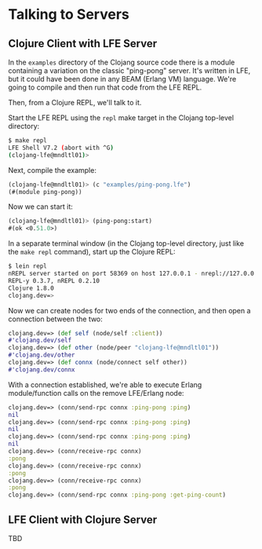 # Talking to Servers

## Clojure Client with LFE Server

In the ``examples`` directory of the Clojang source code there is a module containing a variation on the classic "ping-pong" server. It's written in LFE, but it could have been done in any BEAM (Erlang VM) language. We're going to compile and then run that code from the LFE REPL.

Then, from a Clojure REPL, we'll talk to it.

Start the LFE REPL using the ``repl`` make target in the Clojang top-level directory:

```bash
$ make repl
LFE Shell V7.2 (abort with ^G)
(clojang-lfe@mndltl01)>
```

Next, compile the example:

```cl
(clojang-lfe@mndltl01)> (c "examples/ping-pong.lfe")
(#(module ping-pong))
```

Now we can start it:

```cl
(clojang-lfe@mndltl01)> (ping-pong:start)
#(ok <0.51.0>)
```

In a separate terminal window (in the Clojang top-level directory, just like the ``make repl`` command), start up the Clojure REPL:

```bash
$ lein repl
nREPL server started on port 58369 on host 127.0.0.1 - nrepl://127.0.0.1:58369
REPL-y 0.3.7, nREPL 0.2.10
Clojure 1.8.0
clojang.dev=>
```

Now we can create nodes for two ends of the connection, and then open a connection between the two:

```clojure
clojang.dev=> (def self (node/self :client))
#'clojang.dev/self
clojang.dev=> (def other (node/peer "clojang-lfe@mndltl01"))
#'clojang.dev/other
clojang.dev=> (def connx (node/connect self other))
#'clojang.dev/connx
```

With a connection established, we're able to execute Erlang module/function calls on the remove LFE/Erlang node:

```clojure
clojang.dev=> (conn/send-rpc connx :ping-pong :ping)
nil
clojang.dev=> (conn/send-rpc connx :ping-pong :ping)
nil
clojang.dev=> (conn/send-rpc connx :ping-pong :ping)
nil
clojang.dev=> (conn/receive-rpc connx)
:pong
clojang.dev=> (conn/receive-rpc connx)
:pong
clojang.dev=> (conn/receive-rpc connx)
:pong
clojang.dev=> (conn/send-rpc connx :ping-pong :get-ping-count)

```

## LFE Client with Clojure Server

TBD
